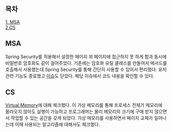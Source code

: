## 목차
[1. MSA](#msa)   
[2.CS](#cs)

## MSA
Spring Security를 적용해서 설정한 페이지 외 페이지에 접근하지 못 하게 함과 동시에 비밀번호 암호화도 같이 걸어주었다. 기존에는 암호화 유틸 클래스를 만들어서 메서드를 호출해서 사용했는데 Spring Security를 통해 간단히 사용할 수 있어서 편리했다. 유저 관련 기능도 종료했고 [이슈](https://github.com/ohju96/MSA-Syudy-Project/issues/13)도 닫았다. 해당 이슈에서 코드 내용을 확인할 수 있다.

## CS

[Virtual Memory](https://velog.io/@ohju96/Virtual-Memory)에 대해 체크했다. 이 가상 메모리를 통해 프로세스 전체가 메모리에 올라오지 않아도 실행이 가능하고 프로그래머는 물리 메모리의 크기에 구애 받지 않으면서 작업할 수 있는 공간을 갖게 되었다. 가상 메모리를 사용하면서 페이지 교체가 일어나는데 이때 사용되는 알고리즘에 대해서도 체크했다.
